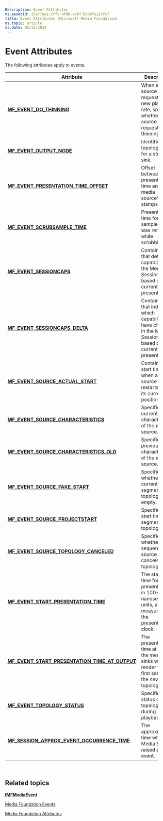 ```yaml
---
Description: Event Attributes
ms.assetid: 25e77ee1-cffc-4f8b-ac07-b5607a125fc7
title: Event Attributes (Microsoft Media Foundation)
ms.topic: article
ms.date: 05/31/2018
---
```


# Event Attributes

The following attributes apply to events.



| Attribute                                                                                                        | Description                                                                                                           |
|------------------------------------------------------------------------------------------------------------------|-----------------------------------------------------------------------------------------------------------------------|
| [**MF\_EVENT\_DO\_THINNING**](mf-event-do-thinning-attribute.md)                                                | When a media source requests a new playback rate, specifies whether the source also requests thinning.                |
| [**MF\_EVENT\_OUTPUT\_NODE**](mf-event-output-node-attribute.md)                                                | Identifies the topology node for a stream sink.                                                                       |
| [**MF\_EVENT\_PRESENTATION\_TIME\_OFFSET**](mf-event-presentation-time-offset-attribute.md)                     | Offset between the presentation time and the media source's time stamps.                                              |
| [**MF\_EVENT\_SCRUBSAMPLE\_TIME**](mf-event-scrubsample-time-attribute.md)                                      | Presentation time for a sample that was rendered while scrubbing.                                                     |
| [**MF\_EVENT\_SESSIONCAPS**](mf-event-sessioncaps-attribute.md)                                                 | Contains flags that define the capabilities of the Media Session, based on the current presentation.                  |
| [**MF\_EVENT\_SESSIONCAPS\_DELTA**](mf-event-sessioncaps-delta-attribute.md)                                    | Contains flags that indicate which capabilities have changed in the Media Session, based on the current presentation. |
| [**MF\_EVENT\_SOURCE\_ACTUAL\_START**](mf-event-source-actual-start-attribute.md)                               | Contains the start time when a media source restarts from its current position.                                       |
| [**MF\_EVENT\_SOURCE\_CHARACTERISTICS**](mf-event-source-characteristics-attribute.md)                          | Specifies the current characteristics of the media source.                                                            |
| [**MF\_EVENT\_SOURCE\_CHARACTERISTICS\_OLD**](mf-event-source-characteristics-old-attribute.md)                 | Specifies the previous characteristics of the media source.                                                           |
| [**MF\_EVENT\_SOURCE\_FAKE\_START**](mf-event-source-fake-start-attribute.md)                                   | Specifies whether the current segment topology is empty.                                                              |
| [**MF\_EVENT\_SOURCE\_PROJECTSTART**](mf-event-source-projectstart-attribute.md)                                | Specifies the start time for a segment topology.                                                                      |
| [**MF\_EVENT\_SOURCE\_TOPOLOGY\_CANCELED**](mf-event-source-topology-canceled-attribute.md)                     | Specifies whether the sequencer source canceled a topology.                                                           |
| [**MF\_EVENT\_START\_PRESENTATION\_TIME**](mf-event-start-presentation-time-attribute.md)                       | The starting time for the presentation, in 100-nanosecond units, as measured by the presentation clock.               |
| [**MF\_EVENT\_START\_PRESENTATION\_TIME\_AT\_OUTPUT**](mf-event-start-presentation-time-at-output-attribute.md) | The presentation time at which the media sinks will render the first sample of the new topology.                      |
| [**MF\_EVENT\_TOPOLOGY\_STATUS**](mf-event-topology-status-attribute.md)                                        | Specifies the status of a topology during playback.                                                                   |
| [**MF\_SESSION\_APPROX\_EVENT\_OCCURRENCE\_TIME**](mf-session-approx-event-occurrence-time-attribute.md)        | The approximate time when the Media Session raised an event.                                                          |



 

## Related topics

<dl> <dt>

[**IMFMediaEvent**](/windows/desktop/api/mfobjects/nn-mfobjects-imfmediaevent)
</dt> <dt>

[Media Foundation Events](media-foundation-events.md)
</dt> <dt>

[Media Foundation Attributes](media-foundation-attributes.md)
</dt> </dl>

 

 



